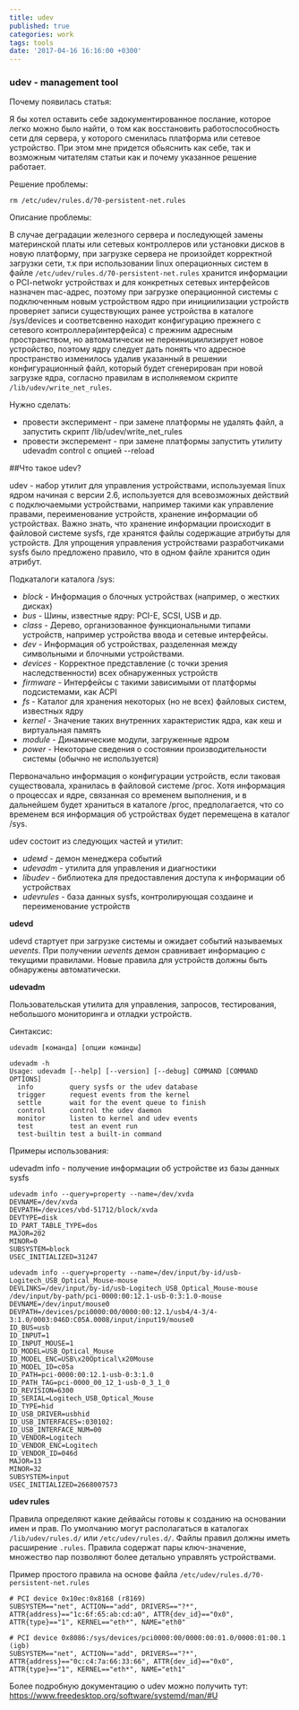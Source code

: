 ```yaml
---
title: udev
published: true
categories: work
tags: tools
date: '2017-04-16 16:16:00 +0300'
---
```

### udev - management tool

Почему появилась статья:

Я бы хотел оставить себе задокументированное послание, которое легко можно было найти, о том как восстановить работоспособность сети для сервера, у которого сменилась платформа или сетевое устройство.
При этом мне придется обьяснить как себе, так и возможным читателям статьи как и почему указанное решение работает.

Решение проблемы:

`rm /etc/udev/rules.d/70-persistent-net.rules`

Описание проблемы:

В случае деградации железного сервера и последующей замены материнской платы или сетевых контроллеров или установки дисков в новую платформу, при загрузке сервера не произойдет корректной загрузки сети, т.к при использовании linux операционных систем в файле `/etc/udev/rules.d/70-persistent-net.rules` хранится информации о PCI-netwokr устройствах и для конкретных сетевых интерфейсов назначен mac-адрес, поэтому при загрузке операционной системы с подключенным новым устройством ядро при инициилизации устройств проверяет записи существующих ранее устройства в каталоге /sys/devices и соответсвенно находит конфигурацию прежнего с сетевого контроллера(интерфейса) с прежним адресным пространством, но автоматически не переинициилизирует новое устройство, поэтому ядру следует дать понять что адресное пространство изменилось удалив указанный в решении конфигурационный файл, который будет сгенерирован при новой загрузке ядра, согласно правилам в исполняемом скрипте `/lib/udev/write_net_rules`.

Нужно сделать:
- провести эксперимент - при замене платформы не удалять файл, а запустить скрипт /lib/udev/write_net_rules
- провести эксперемент - при замене платформы запустить утилиту udevadm control с опцией --reload 

##Что такое udev?

udev - набор утилит для управления устройствами, используемая linux ядром начиная с версии 2.6, используется для всевозможных действий с подключаемыми устройствами, например такими как управление правами, переименование устройств, хранение информации об устройствах. Важно знать, что хранение информации происходит в файловой системе sysfs, где хранятся файлы содержащие атрибуты для устройств.
Для упрощения управления устройствами разработчиками sysfs было предложено правило, что в одном файле хранится один атрибут.

Подкаталоги каталога /sys:
- _block_ - Информация о блочных устройствах (например, о жестких дисках)
- _bus_ - Шины, известные ядру: PCI-E, SCSI, USB и др.
- _class_ - Дерево, организованное функциональными типами устройств, например устройства ввода и сетевые интерфейсы.
- _dev_ - Информация об устройствах, разделенная между символьными и блочными устройствами.
- _devices_ - Корректное представление (с точки зрения наследственности) всех обнаруженных устройств
- _firmware_ - Интерфейсы с такими зависимыми от платформы подсистемами, как ACPI
- _fs_ - Каталог для хранения некоторых (но не всех) файловых систем, известных ядру
- _kernel_ - Значение таких внутренних характеристик ядра, как кеш и виртуальная память
- _module_ - Динамические модули, загруженные ядром
- _power_ - Некоторые сведения о состоянии производительности системы (обычно не используется)


Первоначально информация о конфигурации устройств, если таковая существовала, хранилась в файловой системе /ргос. Хотя информация о процессах и ядре, связанная со временем выполнения, и в дальнейшем будет храниться в каталоге /ргос, предполагается, что со временем вся информация об устройствах будет перемещена в каталог /sys.

udev состоит из следующих частей и утилит: 
- _udeмd_ - демон менеджера событий
- _udevadm_ - утилита для управления и диагностики
- _libudev_ - библиотека для предоставления доступа к информации об устройствах
- _udevrules_ - база данных sysfs, контролирующая создаине и переименование устройств

**udevd**

udevd стартует при загрузке системы и ожидает событий называемых _uevents_.
При получении _uevents_ демон сравнивает информацию с текущими правилами.
Новые правила для устройств должны быть обнаружены автоматически.

**udevadm**

Пользовательская утилита для управления, запросов, тестирования, небольшого мониторинга и отладки устройств.

Синтаксис:

`udevadm [команда] [опции команды]`

```
udevadm -h
Usage: udevadm [--help] [--version] [--debug] COMMAND [COMMAND OPTIONS]
  info         query sysfs or the udev database
  trigger      request events from the kernel
  settle       wait for the event queue to finish
  control      control the udev daemon
  monitor      listen to kernel and udev events
  test         test an event run
  test-builtin test a built-in command

```

Примеры использования:

udevadm info - получение информации об устройстве из базы данных sysfs

```
udevadm info --query=property --name=/dev/xvda
DEVNAME=/dev/xvda
DEVPATH=/devices/vbd-51712/block/xvda
DEVTYPE=disk
ID_PART_TABLE_TYPE=dos
MAJOR=202
MINOR=0
SUBSYSTEM=block
USEC_INITIALIZED=31247
```

```
udevadm info --query=property --name=/dev/input/by-id/usb-Logitech_USB_Optical_Mouse-mouse
DEVLINKS=/dev/input/by-id/usb-Logitech_USB_Optical_Mouse-mouse /dev/input/by-path/pci-0000:00:12.1-usb-0:3:1.0-mouse
DEVNAME=/dev/input/mouse0
DEVPATH=/devices/pci0000:00/0000:00:12.1/usb4/4-3/4-3:1.0/0003:046D:C05A.0008/input/input19/mouse0
ID_BUS=usb
ID_INPUT=1
ID_INPUT_MOUSE=1
ID_MODEL=USB_Optical_Mouse
ID_MODEL_ENC=USB\x20Optical\x20Mouse
ID_MODEL_ID=c05a
ID_PATH=pci-0000:00:12.1-usb-0:3:1.0
ID_PATH_TAG=pci-0000_00_12_1-usb-0_3_1_0
ID_REVISION=6300
ID_SERIAL=Logitech_USB_Optical_Mouse
ID_TYPE=hid
ID_USB_DRIVER=usbhid
ID_USB_INTERFACES=:030102:
ID_USB_INTERFACE_NUM=00
ID_VENDOR=Logitech
ID_VENDOR_ENC=Logitech
ID_VENDOR_ID=046d
MAJOR=13
MINOR=32
SUBSYSTEM=input
USEC_INITIALIZED=2668007573
```


**udev rules**

Правила определяют какие дейвайсы готовы к созданию на основании имен и прав.
По умолчанию могут располагаться в каталогах `/lib/udev/rules.d/` или `/etc/udev/rules.d/`.
Файлы правил должны иметь расширение `.rules`.
Правила содержат пары ключ-значение, множество пар позволяют более детально управлять устройствами.

Пример простого правила на основе файла `/etc/udev/rules.d/70-persistent-net.rules`

```
# PCI device 0x10ec:0x8168 (r8169)
SUBSYSTEM=="net", ACTION=="add", DRIVERS=="?*", ATTR{address}=="1c:6f:65:ab:cd:a0", ATTR{dev_id}=="0x0", ATTR{type}=="1", KERNEL=="eth*", NAME="eth0"

# PCI device 0x8086:/sys/devices/pci0000:00/0000:00:01.0/0000:01:00.1 (igb)
SUBSYSTEM=="net", ACTION=="add", DRIVERS=="?*", ATTR{address}=="0c:c4:7a:66:33:66", ATTR{dev_id}=="0x0", ATTR{type}=="1", KERNEL=="eth*", NAME="eth1"
```

Более подробную документацию о udev можно получить тут: https://www.freedesktop.org/software/systemd/man/#U


